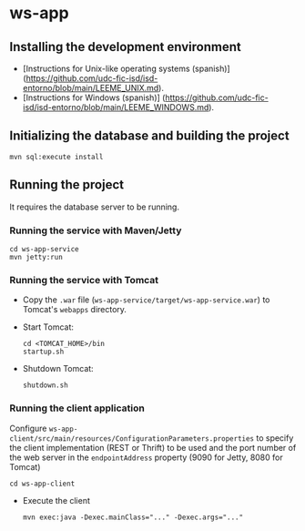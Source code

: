 # ws-app

## Installing the development environment

- [Instructions for Unix-like operating systems (spanish)] (https://github.com/udc-fic-isd/isd-entorno/blob/main/LEEME_UNIX.md).
- [Instructions for Windows (spanish)] (https://github.com/udc-fic-isd/isd-entorno/blob/main/LEEME_WINDOWS.md).

## Initializing the database and building the project

	mvn sql:execute install

## Running the project

It requires the database server to be running.

### Running the service with Maven/Jetty

	cd ws-app-service
	mvn jetty:run

### Running the service with Tomcat

- Copy the `.war` file (`ws-app-service/target/ws-app-service.war`)
  to Tomcat's `webapps` directory.

- Start Tomcat:

      cd <TOMCAT_HOME>/bin
      startup.sh

- Shutdown Tomcat:

      shutdown.sh

### Running the client application

Configure `ws-app-client/src/main/resources/ConfigurationParameters.properties`
to specify the client implementation (REST or Thrift) to be used and
the port number of the web server in the `endpointAddress` property
(9090 for Jetty, 8080 for Tomcat)

	cd ws-app-client

- Execute the client 

      mvn exec:java -Dexec.mainClass="..." -Dexec.args="..."

